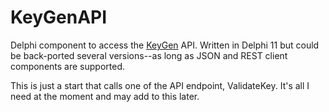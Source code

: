 # KeyGenAPI
Delphi component to access the [KeyGen](https://keygen.sh/) API. Written in Delphi 11 but could be back-ported several versions--as long as JSON and REST client components are supported.

This is just a start that calls one of the API endpoint, ValidateKey. It's all I need at the moment and may add to this later.
